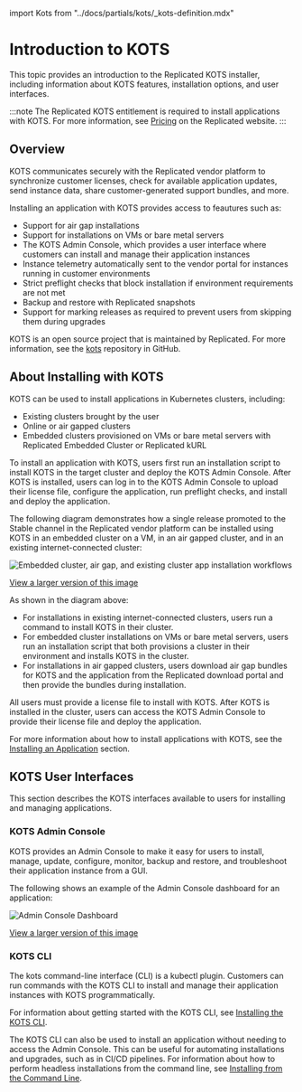import Kots from "../docs/partials/kots/_kots-definition.mdx"

# Introduction to KOTS

This topic provides an introduction to the Replicated KOTS installer, including information about KOTS features, installation options, and user interfaces.

:::note
The Replicated KOTS entitlement is required to install applications with KOTS. For more information, see [Pricing](https://www.replicated.com/pricing) on the Replicated website.
:::

## Overview

<Kots/>

KOTS communicates securely with the Replicated vendor platform to synchronize customer licenses, check for available application updates, send instance data, share customer-generated support bundles, and more.

Installing an application with KOTS provides access to feautures such as:

* Support for air gap installations
* Support for installations on VMs or bare metal servers
* The KOTS Admin Console, which provides a user interface where customers can install and manage their application instances
* Instance telemetry automatically sent to the vendor portal for instances running in customer environments
* Strict preflight checks that block installation if environment requirements are not met
* Backup and restore with Replicated snapshots
* Support for marking releases as required to prevent users from skipping them during upgrades

KOTS is an open source project that is maintained by Replicated. For more information, see the [kots](https://github.com/replicatedhq/kots) repository in GitHub.

## About Installing with KOTS

KOTS can be used to install applications in Kubernetes clusters, including:
* Existing clusters brought by the user
* Online or air gapped clusters
* Embedded clusters provisioned on VMs or bare metal servers with Replicated Embedded Cluster or Replicated kURL

To install an application with KOTS, users first run an installation script to install KOTS in the target cluster and deploy the KOTS Admin Console. After KOTS is installed, users can log in to the KOTS Admin Console to upload their license file, configure the application, run preflight checks, and install and deploy the application.

The following diagram demonstrates how a single release promoted to the Stable channel in the Replicated vendor platform can be installed using KOTS in an embedded cluster on a VM, in an air gapped cluster, and in an existing internet-connected cluster:

<img alt="Embedded cluster, air gap, and existing cluster app installation workflows" src="/images/kots-installation-overview.png"/>

[View a larger version of this image](/images/kots-installation-overview.png)

As shown in the diagram above: 
* For installations in existing internet-connected clusters, users run a command to install KOTS in their cluster.
* For embedded cluster installations on VMs or bare metal servers, users run an installation script that both provisions a cluster in their environment and installs KOTS in the cluster.
* For installations in air gapped clusters, users download air gap bundles for KOTS and the application from the Replicated download portal and then provide the bundles during installation.

All users must provide a license file to install with KOTS. After KOTS is installed in the cluster, users can access the KOTS Admin Console to provide their license file and deploy the application.

For more information about how to install applications with KOTS, see the [Installing an Application](/enterprise/installing-overview) section.

## KOTS User Interfaces

This section describes the KOTS interfaces available to users for installing and managing applications.

### KOTS Admin Console

KOTS provides an Admin Console to make it easy for users to install, manage, update, configure, monitor, backup and restore, and troubleshoot their application instance from a GUI.

The following shows an example of the Admin Console dashboard for an application:

![Admin Console Dashboard](/images/guides/kots/application.png)

[View a larger version of this image](/images/guides/kots/application.png)

### KOTS CLI

The kots command-line interface (CLI) is a kubectl plugin. Customers can run commands with the KOTS CLI to install and manage their application instances with KOTS programmatically.

For information about getting started with the KOTS CLI, see [Installing the KOTS CLI](/reference/kots-cli-getting-started).

The KOTS CLI can also be used to install an application without needing to access the Admin Console. This can be useful for automating installations and upgrades, such as in CI/CD pipelines. For information about how to perform headless installations from the command line, see [Installing from the Command Line](/enterprise/installing-existing-cluster-automation).